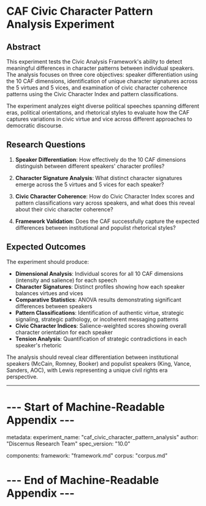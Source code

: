 # CAF Civic Character Pattern Analysis Experiment

## Abstract

This experiment tests the Civic Analysis Framework's ability to detect meaningful differences in character patterns between individual speakers. The analysis focuses on three core objectives: speaker differentiation using the 10 CAF dimensions, identification of unique character signatures across the 5 virtues and 5 vices, and examination of civic character coherence patterns using the Civic Character Index and pattern classifications.

The experiment analyzes eight diverse political speeches spanning different eras, political orientations, and rhetorical styles to evaluate how the CAF captures variations in civic virtue and vice across different approaches to democratic discourse.

## Research Questions

1. **Speaker Differentiation**: How effectively do the 10 CAF dimensions distinguish between different speakers' character profiles?

2. **Character Signature Analysis**: What distinct character signatures emerge across the 5 virtues and 5 vices for each speaker?

3. **Civic Character Coherence**: How do Civic Character Index scores and pattern classifications vary across speakers, and what does this reveal about their civic character coherence?

4. **Framework Validation**: Does the CAF successfully capture the expected differences between institutional and populist rhetorical styles?

## Expected Outcomes

The experiment should produce:

- **Dimensional Analysis**: Individual scores for all 10 CAF dimensions (intensity and salience) for each speech
- **Character Signatures**: Distinct profiles showing how each speaker balances virtues and vices
- **Comparative Statistics**: ANOVA results demonstrating significant differences between speakers
- **Pattern Classifications**: Identification of authentic virtue, strategic signaling, strategic pathology, or incoherent messaging patterns
- **Civic Character Indices**: Salience-weighted scores showing overall character orientation for each speaker
- **Tension Analysis**: Quantification of strategic contradictions in each speaker's rhetoric

The analysis should reveal clear differentiation between institutional speakers (McCain, Romney, Booker) and populist speakers (King, Vance, Sanders, AOC), with Lewis representing a unique civil rights era perspective.

---

# --- Start of Machine-Readable Appendix ---

metadata:
  experiment_name: "caf_civic_character_pattern_analysis"
  author: "Discernus Research Team"
  spec_version: "10.0"

components:
  framework: "framework.md"
  corpus: "corpus.md"

# --- End of Machine-Readable Appendix --- 